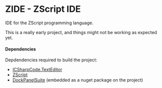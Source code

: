 ZIDE - ZScript IDE
=======

IDE for the ZScript programming language.

This is a really early project, and things might not be working as expected yet.

#### Dependencies

Depdendencies required to build the project:

* [ICSharpCode.TextEditor](https://github.com/LuizZak/ICSharpCode.TextEditor)
* [ZScript](https://github.com/LuizZak/ZScript)
* [DockPanelSuite](https://www.nuget.org/packages/DockPanelSuite/) (embedded as a nuget package on the project)